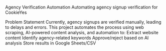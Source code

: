 Agency Verification Automation
Automating agency signup verification for CookieYes

Problem Statement
Currently, agency signups are verified manually, leading to delays and errors. This project automates the process using web scraping, AI-powered content analysis, and automation to:
Extract website content
Identify agency-related keywords
Approve/reject based on AI analysis
Store results in Google Sheets/CSV
